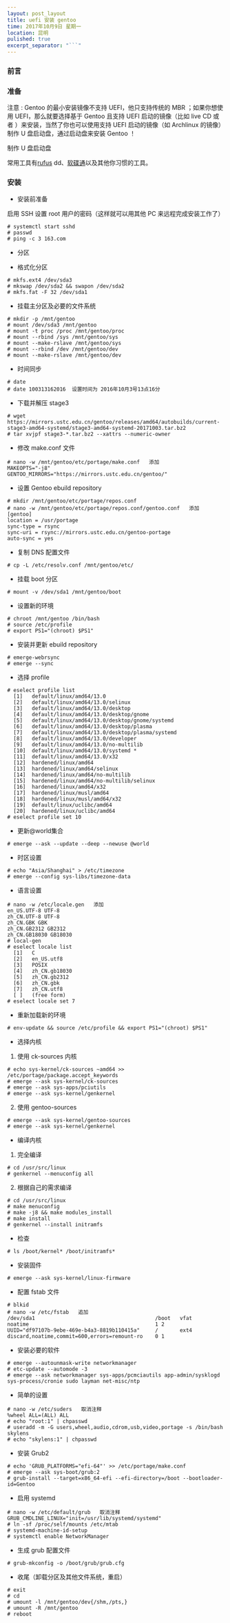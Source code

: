 ```yaml
---
layout: post_layout
title: uefi 安装 gentoo
time: 2017年10月9日 星期一
location: 昆明
pulished: true
excerpt_separator: "```"
---
```


### 前言

### 准备

注意 : Gentoo 的最小安装镜像不支持 UEFI，他只支持传统的 MBR ；如果你想使用 UEFI，那么就要选择基于 Gentoo 且支持 UEFI 启动的镜像（比如 live CD 或者 ）来安装，当然了你也可以使用支持 UEFI 启动的镜像（如 Archlinux 的镜像）制作 U 盘启动盘，通过启动盘来安装 Gentoo ！

制作 U 盘启动盘

常用工具有[rufus](http://rufus.akeo.ie/?locale=zh_CN) dd、[软碟通](https://cn.ultraiso.net/)以及其他你习惯的工具。

### 安装

- 安装前准备

启用 SSH 设置 root 用户的密码（这样就可以用其他 PC 来远程完成安装工作了）

```shell
# systemctl start sshd
# passwd
# ping -c 3 163.com
``` 

- 分区

- 格式化分区

```shell
# mkfs.ext4 /dev/sda3
# mkswap /dev/sda2 && swapon /dev/sda2
# mkfs.fat -F 32 /dev/sda1
```

- 挂载主分区及必要的文件系统

```shell
# mkdir -p /mnt/gentoo
# mount /dev/sda3 /mnt/gentoo
# mount -t proc /proc /mnt/gentoo/proc
# mount --rbind /sys /mnt/gentoo/sys
# mount --make-rslave /mnt/gentoo/sys
# mount --rbind /dev /mnt/gentoo/dev
# mount --make-rslave /mnt/gentoo/dev
```

- 时间同步

```shell
# date
# date 100313162016  设置时间为 2016年10月3号13点16分 
```

- 下载并解压 stage3 

```shell
# wget https://mirrors.ustc.edu.cn/gentoo/releases/amd64/autobuilds/current-stage3-amd64-systemd/stage3-amd64-systemd-20171003.tar.bz2
# tar xvjpf stage3-*.tar.bz2 --xattrs --numeric-owner
```

- 修改 make.conf 文件

```shell
# nano -w /mnt/gentoo/etc/portage/make.conf   添加
MAKEOPTS="-j8"
GENTOO_MIRRORS="https://mirrors.ustc.edu.cn/gentoo/"
```

- 设置 Gentoo ebuild repository

```shell
# mkdir /mnt/gentoo/etc/portage/repos.conf
# nano -w /mnt/gentoo/etc/portage/repos.conf/gentoo.conf   添加
[gentoo]
location = /usr/portage
sync-type = rsync
sync-uri = rsync://mirrors.ustc.edu.cn/gentoo-portage
auto-sync = yes
```

- 复制 DNS 配置文件

```shell
# cp -L /etc/resolv.conf /mnt/gentoo/etc/
```

- 挂载 boot 分区

```shell
# mount -v /dev/sda1 /mnt/gentoo/boot
```

- 设置新的环境

```shell
# chroot /mnt/gentoo /bin/bash
# source /etc/profile
# export PS1="(chroot) $PS1"
```

- 安装并更新 ebuild repository

```shell
# emerge-webrsync
# emerge --sync
```

- 选择 profile 

```shell
# eselect profile list
  [1]   default/linux/amd64/13.0
  [2]   default/linux/amd64/13.0/selinux
  [3]   default/linux/amd64/13.0/desktop
  [4]   default/linux/amd64/13.0/desktop/gnome
  [5]   default/linux/amd64/13.0/desktop/gnome/systemd
  [6]   default/linux/amd64/13.0/desktop/plasma
  [7]   default/linux/amd64/13.0/desktop/plasma/systemd
  [8]   default/linux/amd64/13.0/developer
  [9]   default/linux/amd64/13.0/no-multilib
  [10]  default/linux/amd64/13.0/systemd *
  [11]  default/linux/amd64/13.0/x32
  [12]  hardened/linux/amd64
  [13]  hardened/linux/amd64/selinux
  [14]  hardened/linux/amd64/no-multilib
  [15]  hardened/linux/amd64/no-multilib/selinux
  [16]  hardened/linux/amd64/x32
  [17]  hardened/linux/musl/amd64
  [18]  hardened/linux/musl/amd64/x32
  [19]  default/linux/uclibc/amd64
  [20]  hardened/linux/uclibc/amd64
# eselect profile set 10
```

- 更新@world集合

```shell
# emerge --ask --update --deep --newuse @world
```

- 时区设置

```shell
# echo "Asia/Shanghai" > /etc/timezone 
# emerge --config sys-libs/timezone-data
```

- 语言设置

```shell
# nano -w /etc/locale.gen   添加
en_US.UTF-8 UTF-8
zh_CN.UTF-8 UTF-8
zh_CN.GBK GBK
zh_CN.GB2312 GB2312
zh_CN.GB18030 GB18030
# local-gen
# eselect locale list
  [1]   C
  [2]   en_US.utf8
  [3]   POSIX
  [4]   zh_CN.gb18030
  [5]   zh_CN.gb2312
  [6]   zh_CN.gbk
  [7]   zh_CN.utf8
  [ ]   (free form)
# eselect locale set 7
```

- 重新加载新的环境

```shell
# env-update && source /etc/profile && export PS1="(chroot) $PS1"
```

- 选择内核

1. 使用 ck-sources 内核

```shell
# echo sys-kernel/ck-sources ~amd64 >> /etc/portage/package.accept_keywords
# emerge --ask sys-kernel/ck-sources
# emerge --ask sys-apps/pciutils
# emerge --ask sys-kernel/genkernel
```

2. 使用 gentoo-sources

```shell
# emerge --ask sys-kernel/gentoo-sources
# emerge --ask sys-kernel/genkernel
```

- 编译内核

1. 完全编译

```shell
# cd /usr/src/linux
# genkernel --menuconfig all
```

2. 根据自己的需求编译

```shell
# cd /usr/src/linux
# make menuconfig
# make -j8 && make modules_install
# make install
# genkernel --install initramfs
```

- 检查

```shell
# ls /boot/kernel* /boot/initramfs*
```

- 安装固件

```shell
# emerge --ask sys-kernel/linux-firmware
```

- 配置 fstab 文件

```shell
# blkid
# nano -w /etc/fstab   追加
/dev/sda1                                       /boot   vfat    noatime                                         1 2
UUID="df97107b-9ebe-469e-b4a3-8819b110415a"     /       ext4    discard,noatime,commit=600,errors=remount-ro    0 1
```

- 安装必要的软件

```shell
# emerge --autounmask-write networkmanager
# etc-update --automode -3
# emerge --ask networkmanager sys-apps/pcmciautils app-admin/sysklogd sys-process/cronie sudo layman net-misc/ntp
```

- 简单的设置

```shell
# nano -w /etc/suders   取消注释
%wheel ALL=(ALL) ALL
# echo "root:1" | chpasswd
# useradd -m -G users,wheel,audio,cdrom,usb,video,portage -s /bin/bash skylens
# echo "skylens:1" | chpasswd
```

- 安装 Grub2 

```shell
# echo 'GRUB_PLATFORMS="efi-64"' >> /etc/portage/make.conf
# emerge --ask sys-boot/grub:2
# grub-install --target=x86_64-efi --efi-directory=/boot --bootloader-id=Gentoo
```

- 启用 systemd

```shell
# nano -w /etc/default/grub   取消注释 
GRUB_CMDLINE_LINUX="init=/usr/lib/systemd/systemd"
# ln -sf /proc/self/mounts /etc/mtab
# systemd-machine-id-setup
# systemctl enable NetworkManager
```

- 生成 grub 配置文件

```shell
# grub-mkconfig -o /boot/grub/grub.cfg
```

- 收尾（卸载分区及其他文件系统，重启）

```shell
# exit
# cd
# umount -l /mnt/gentoo/dev{/shm,/pts,}
# umount -R /mnt/gentoo
# reboot
```